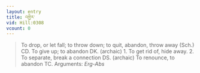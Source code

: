 ```yaml
---
layout: entry
title: འགྱེར་
vid: Hill:0308
vcount: 0
---
```

> To drop, or let fall; to throw down; to quit, abandon, throw away (Sch\.) CD\. To give up; to abandon DK\. (archaic) 1\. To get rid of, hide away\. 2\. To separate, break a connection DS\. (archaic) To renounce, to abandon TC\.
> Arguments: _Erg-Abs_



